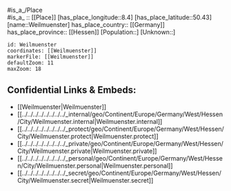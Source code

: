 ﻿---
location: [50.43,8.4] 
mapzoom: [7,12] 
mapmarker: city 
type: City
tags:
- geo/City


SpocWebEntityId: 35501
isDeleted: false
confidential: public

---
#is_a_/Place  
#is_a_ :: [[Place]] 
[has_place_longitude::8.4] 
[has_place_latitude::50.43] 
[name::Weilmuenster] 
has_place_country:: [[Germany]]  
has_place_province:: [[Hessen]] 
[Population::] 
[Unknown::] 


```leaflet
id: Weilmuenster
coordinates: [[Weilmuenster]] 
markerFile: [[Weilmuenster]] 
defaultZoom: 11 
maxZoom: 18
```


## Confidential Links & Embeds: 
- [[Weilmuenster|Weilmuenster]]  
- [[../../../../../../../../_internal/geo/Continent/Europe/Germany/West/Hessen/City/Weilmuenster.internal|Weilmuenster.internal]] 
- [[../../../../../../../../_protect/geo/Continent/Europe/Germany/West/Hessen/City/Weilmuenster.protect|Weilmuenster.protect]] 
- [[../../../../../../../../_private/geo/Continent/Europe/Germany/West/Hessen/City/Weilmuenster.private|Weilmuenster.private]] 
- [[../../../../../../../../_personal/geo/Continent/Europe/Germany/West/Hessen/City/Weilmuenster.personal|Weilmuenster.personal]] 
- [[../../../../../../../../_secret/geo/Continent/Europe/Germany/West/Hessen/City/Weilmuenster.secret|Weilmuenster.secret]] 
